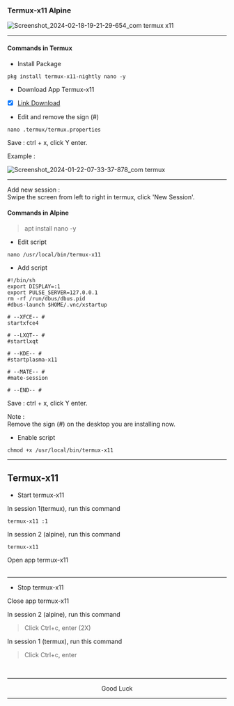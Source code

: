 ### Termux-x11 Alpine

![Screenshot_2024-02-18-19-21-29-654_com termux x11](https://github.com/wahasa/Parrot/assets/69626847/b799a6c9-5b87-4dd9-a0b9-c9874a9e2c35)

---
#### Commands in Termux

* Install Package
```
pkg install termux-x11-nightly nano -y
```

* Download App Termux-x11

- [x] [Link Download](https://github.com/termux/termux-x11/releases)

* Edit and remove the sign (#)
```
nano .termux/termux.properties
```

Save : ctrl + x, click Y enter.

Example :

![Screenshot_2024-01-22-07-33-37-878_com termux](https://github.com/wahasa/Kali-Nethunter/assets/69626847/4dc5b01f-ea37-4b86-80c4-e8709734ea73)

---
Add new session :</br>
Swipe the screen from left to right in termux, click 'New Session'.

#### Commands in Alpine
> apt install nano -y

* Edit script
```
nano /usr/local/bin/termux-x11
```

* Add script
```
#!/bin/sh
export DISPLAY=:1
export PULSE_SERVER=127.0.0.1
rm -rf /run/dbus/dbus.pid
#dbus-launch $HOME/.vnc/xstartup

# --XFCE-- #
startxfce4

# --LXQT-- #
#startlxqt

# --KDE-- #
#startplasma-x11

# --MATE-- #
#mate-session

# --END-- #
```

Save : ctrl + x, click Y enter.

Note :</br>
Remove the sign (#) on the desktop you are installing now.

* Enable script
```
chmod +x /usr/local/bin/termux-x11
```

---
## Termux-x11
* Start termux-x11

In session 1(termux), run this command
```
termux-x11 :1
```

In session 2 (alpine), run this command
```
termux-x11
```

Open app termux-x11
</br></br>

---
* Stop termux-x11

Close app termux-x11

In session 2 (alpine), run this command
> Click Ctrl+c, enter (2X)

In session 1 (termux), run this command
> Click Ctrl+c, enter
</br>

---
<p align="center">Good Luck</p>

---
